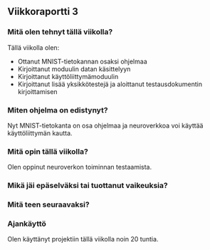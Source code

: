 ## Viikkoraportti 3

### Mitä olen tehnyt tällä viikolla?
Tällä viikolla olen:
* Ottanut MNIST-tietokannan osaksi ohjelmaa
* Kirjoittanut moduulin datan käsittelyyn
* Kirjoittanut käyttöliittymämoduulin
* Kirjoittanut lisää yksikkötestejä ja aloittanut testausdokumentin kirjoittamisen

### Miten ohjelma on edistynyt?
Nyt MNIST-tietokanta on osa ohjelmaa ja neuroverkkoa voi käyttää käyttöliittymän kautta.

### Mitä opin tällä viikolla?
Olen oppinut neuroverkon toiminnan testaamista.

### Mikä jäi epäselväksi tai tuottanut vaikeuksia?

### Mitä teen seuraavaksi?

### Ajankäyttö
Olen käyttänyt projektiin tällä viikolla noin 20 tuntia.
